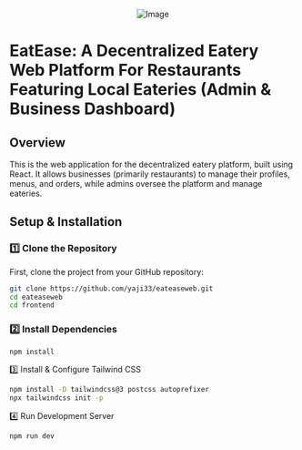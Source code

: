 
<p align="center">
  <img src="https://github.com/user-attachments/assets/3520a425-f8bc-4589-8152-1b92b1ecf2ac" alt="Image">
</p>



# EatEase: A Decentralized Eatery Web Platform For Restaurants Featuring Local Eateries (Admin & Business Dashboard)

## Overview
This is the web application for the decentralized eatery platform, built using React. It allows businesses (primarily restaurants) to manage their profiles, menus, and orders, while admins oversee the platform and manage eateries.

## Setup & Installation

### 1️⃣ Clone the Repository
First, clone the project from your GitHub repository:
```sh
git clone https://github.com/yaji33/eateaseweb.git
cd eateaseweb
cd frontend
```

### 2️⃣ Install Dependencies
```sh
npm install
```

3️⃣ Install & Configure Tailwind CSS
```sh
npm install -D tailwindcss@3 postcss autoprefixer
npx tailwindcss init -p
```
4️⃣ Run Development Server
```sh
npm run dev
```
